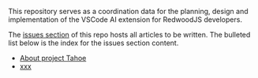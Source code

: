 This repository serves as a coordination data for the planning, design and implementation of the VSCode AI extension for RedwoodJS developers.

The [issues section](https://github.com/adriatic/congral-sift-fixie/issues) of this repo hosts all articles to be written. The bulleted list below is the index for the issues section content.

- [About project Tahoe](https://github.com/adriatic/congral-sift-fixie/issues/1)
- [xxx](https://github.com/adriatic/congral-sift-fixie/issues/2)

